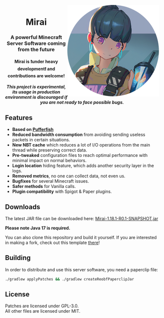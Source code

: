 <img src="logo.webp" alt="Mirai Face" align="right">
<div align="center">
  <h1>Mirai</h1>
  <h3>A powerful Minecraft Server Software coming from the future</h3>
  <h4>Mirai is ❗under heavy development❗ and contributions are welcome!</h4>
  <h5><b>This project is experimental, its usage in production environment is discouraged if you are not ready to face possible bugs.</b></h5>

</div>

## Features

- **Based on [Pufferfish](https://github.com/pufferfish-gg/Pufferfish)**
- **Reduced bandwidth consumption** from avoiding sending useless packets in certain situations.
- **New NBT cache** which reduces a lot of I/O operations from the main thread while preserving correct data.
- **Pre-tweaked** configuration files to reach optimal performance with minimal impact on normal behaviors.
- **Login location** hiding feature, which adds another security layer in the logs.
- **Removed metrics**, no one can collect data, not even us.
- **Bugfixes** for several Minecraft issues.
- **Safer methods** for Vanilla calls.
- **Plugin compatibility** with Spigot & Paper plugins.

## Downloads
The latest JAR file can be downloaded here:
[Mirai-1.18.1-R0.1-SNAPSHOT.jar](https://github.com/etil2jz/Mirai/releases/download/mc1.18.1/Mirai-1.18.1-R0.1-SNAPSHOT.jar)

**Please note Java 17 is required.**

You can also clone this repository and build it yourself.
If you are interested in making a fork, check out this template [there](https://github.com/PaperMC/paperweight-examples)!

## Building

In order to distribute and use this server software, you need a paperclip file:

```bash
./gradlew applyPatches && ./gradlew createReobfPaperclipJar
```

## License
Patches are licensed under GPL-3.0.  
All other files are licensed under MIT.

